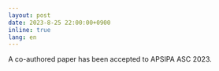 ```yaml
---
layout: post
date: 2023-8-25 22:00:00+0900
inline: true
lang: en
---
```


A co-authored paper has been accepted to APSIPA ASC 2023.